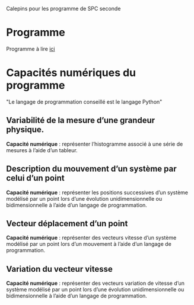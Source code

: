 Calepins pour les programme de SPC seconde

# Programme
Programme à lire [ici](http://cache.media.eduscol.education.fr/file/Consultations2018-2019/79/0/PPL18_Physique-chimie_COM_2e_1024790.pdf)

# Capacités numériques du programme
"Le langage de programmation conseillé est le langage Python"

## Variabilité de la mesure d’une grandeur physique.

**Capacité numérique** : représenter l’histogramme associé à une série de mesures à l’aide d’un tableur.

## Description du mouvement d’un système par celui d’un point

**Capacité numérique** : représenter les positions successives d’un système modélisé par un point lors d’une évolution unidimensionnelle ou bidimensionnelle à l’aide d’un langage de programmation.

## Vecteur déplacement d’un point

**Capacité numérique** : représenter des vecteurs vitesse d’un système modélisé par un point lors d’un mouvement à l’aide d’un langage de programmation.

## Variation du vecteur vitesse

**Capacité numérique** : représenter des vecteurs variation de vitesse d’un système modélisé par un point lors d’une évolution unidimensionnelle ou bidimensionnelle à l’aide d’un langage de programmation.
